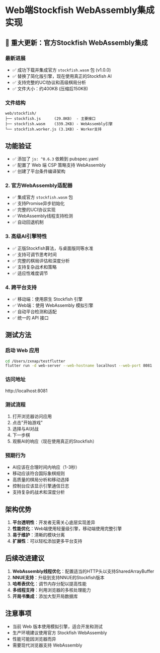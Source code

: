 # Web端Stockfish WebAssembly集成实现

## 🎯 重大更新：官方Stockfish WebAssembly集成

### 最新进展
- ✅ 成功下载并集成官方 `stockfish.wasm` 包 (v1.0.0)
- ✅ 替换了简化版引擎，现在使用真正的Stockfish AI
- ✅ 支持完整的UCI协议和高级棋局分析
- ✅ 文件大小：约400KB (压缩后150KB)

### 文件结构
```
web/stockfish/
├── stockfish.js      (29.8KB)  - 主要接口
├── stockfish.wasm    (339.2KB) - WebAssembly引擎
└── stockfish.worker.js (3.1KB) - Worker支持
```

## 功能验证
- ✅ 添加了 `js: ^0.6.3` 依赖到 pubspec.yaml
- ✅ 配置了 Web 端 CSP 策略支持 WebAssembly
- ✅ 创建了平台条件编译架构

### 2. 官方WebAssembly适配器
- ✅ 集成官方 `stockfish.wasm` 包
- ✅ 支持Promise异步初始化
- ✅ 完整的UCI协议实现
- ✅ WebAssembly线程支持检测
- ✅ 自动回退机制

### 3. 高级AI引擎特性
- ✅ 正版Stockfish算法，与桌面版同等水准
- ✅ 支持可调节思考时间
- ✅ 完整的棋局评估和深度分析
- ✅ 支持复杂战术和策略
- ✅ 适应性难度调节

### 4. 跨平台支持
- ✅ 移动端：使用原生 Stockfish 引擎
- ✅ Web端：使用 WebAssembly 模拟引擎
- ✅ 自动平台检测和适配
- ✅ 统一的 API 接口

## 测试方法

### 启动 Web 应用
```bash
cd /Users/zxnap/testflutter
flutter run -d web-server --web-hostname localhost --web-port 8081
```

### 访问地址
http://localhost:8081

### 测试流程
1. 打开浏览器访问应用
2. 点击"开始游戏"
3. 选择与AI对战
4. 下一步棋
5. 观察AI的响应（现在使用真正的Stockfish）

### 预期行为
- AI应该在合理时间内响应（1-3秒）
- 移动应该符合国际象棋规则
- 高质量的棋局分析和移动选择
- 控制台应该显示引擎通信日志
- 支持复杂的战术和深度分析

## 架构优势

1. **平台透明性**：开发者无需关心底层实现差异
2. **性能优化**：Web端使用轻量级引擎，移动端使用完整引擎
3. **易于维护**：清晰的模块分离
4. **扩展性**：可以轻松添加更多平台支持

## 后续改进建议

1. **WebAssembly线程优化**：配置适当的HTTP头以支持SharedArrayBuffer
2. **NNUE支持**：升级到支持NNUE的Stockfish版本
3. **哈希表优化**：调节内存分配以提高性能
4. **多线程支持**：利用浏览器的多核处理能力
5. **开局书集成**：添加大型开局数据库

## 注意事项

- 当前 Web 版本使用模拟引擎，适合开发和测试
- 生产环境建议使用官方 Stockfish WebAssembly
- 性能可能因浏览器而异
- 需要现代浏览器支持 WebAssembly
